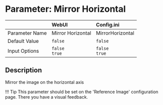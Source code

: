 # Parameter: Mirror Horizontal

|                   | WebUI               | Config.ini
|:---               |:---                 |:----
| Parameter Name    | Mirror Horizontal   | MirrorHorizontal
| Default Value     | `false`             | `false`
| Input Options     | `false`<br>`true`   | `false`<br>`true` 


## Description

Mirror the image on the horizontal axis


!!! Tip
    This parameter should be set on the 'Reference Image' configuration page.
    There you have a visual feedback.

